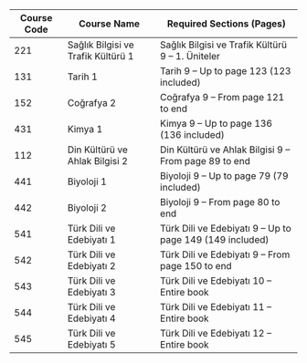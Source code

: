 
| Course Code | Course Name                        | Required Sections (Pages)                                |
| ----------- | ---------------------------------- | -------------------------------------------------------- |
| 221         | Sağlık Bilgisi ve Trafik Kültürü 1 | Sağlık Bilgisi ve Trafik Kültürü 9 – 1. Üniteler         |
| 131         | Tarih 1                            | Tarih 9 – Up to page 123 (123 included)                  |
| 152         | Coğrafya 2                         | Coğrafya 9 – From page 121 to end                        |
| 431         | Kimya 1                            | Kimya 9 – Up to page 136 (136 included)                  |
| 112         | Din Kültürü ve Ahlak Bilgisi 2     | Din Kültürü ve Ahlak Bilgisi 9 – From page 89 to end     |
| 441         | Biyoloji 1                         | Biyoloji 9 – Up to page 79 (79 included)                 |
| 442         | Biyoloji 2                         | Biyoloji 9 – From page 80 to end                         |
| 541         | Türk Dili ve Edebiyatı 1           | Türk Dili ve Edebiyatı 9 – Up to page 149 (149 included) |
| 542         | Türk Dili ve Edebiyatı 2           | Türk Dili ve Edebiyatı 9 – From page 150 to end          |
| 543         | Türk Dili ve Edebiyatı 3           | Türk Dili ve Edebiyatı 10 – Entire book                  |
| 544         | Türk Dili ve Edebiyatı 4           | Türk Dili ve Edebiyatı 11 – Entire book                  |
| 545         | Türk Dili ve Edebiyatı 5           | Türk Dili ve Edebiyatı 12 – Entire book                  |